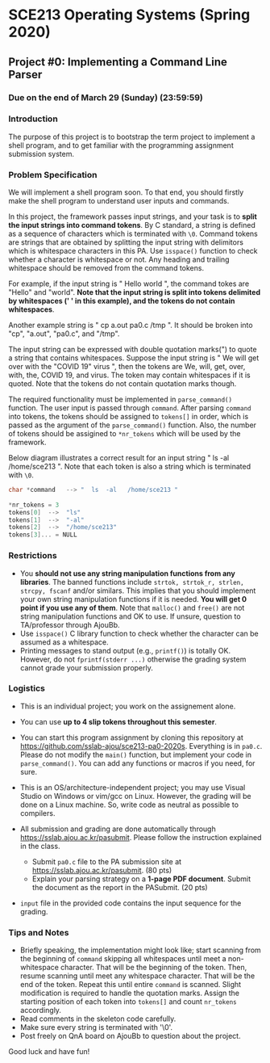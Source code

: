 # SCE213 Operating Systems (Spring 2020)

## Project #0: Implementing a Command Line Parser

### Due on the end of March 29 (Sunday) (23:59:59)


### Introduction

The purpose of this project is to bootstrap the term project to implement a shell program, and to get familiar with the programming assignment submission system.


### Problem Specification

We will implement a shell program soon. To that end, you should firstly make the shell program to understand user inputs and commands.

In this project, the framework passes input strings, and your task is to **split the input strings into command tokens**. By C standard, a string is defined as a sequence of characters which is terminated with `\0`. Command tokens are strings that are obtained by splitting the input string with delimitors which is whitespace characters in this PA. Use `isspace()` function to check whether a character is whitespace or not. Any heading and trailing whitespace should be removed from the command tokens.

For example, if the input string is " Hello   world ", the command tokes are "Hello" and "world". **Note that the input string is split into tokens delimited by whitespaces (' ' in this example), and the tokens do not contain whitespaces**.

Another example string is " cp   a.out  pa0.c /tmp ". It should be broken into "cp", "a.out", "pa0.c", and "/tmp".

The input string can be expressed with double quotation marks(") to quote a string that contains whitespaces. Suppose the input string is "  We will get over with the "COVID 19" virus   ", then the tokens are We, will, get, over, with, the, COVID 19, and virus. The token may contain whitespaces if it is quoted. Note that the tokens do not contain quotation marks though.

The required functionality must be implemented in `parse_command()` function. The user input is passed through `command`. After parsing `command` into tokens, the tokens should be assigned to `tokens[]` in order, which is passed as the argument of the `parse_command()` function. Also, the number of tokens should be assigined to `*nr_tokens` which will be used by the framework.

Below diagram illustrates a correct result for an input string "  ls  -al   /home/sce213 ". Note that each token is also a string which is terminated with `\0`.

```c
char *command   --> "  ls  -al   /home/sce213 "
 
*nr_tokens = 3
tokens[0]  -->  "ls"
tokens[1]  -->  "-al"
tokens[2]  -->  "/home/sce213"
tokens[3]... = NULL
```


### Restrictions

- You **should not use any string manipulation functions from any libraries**. The banned functions include `strtok, strtok_r, strlen, strcpy, fscanf` and/or similars. This implies that you should implement your own string manipulation functions if it is needed. **You will get 0 point if you use any of them**. Note that `malloc()` and `free()` are not string manipulation functions and OK to use. If unsure, question to TA/professor through AjouBb.
- Use `isspace()` C library function to check whether the character can be assumed as a whitespace.
- Printing messages to stand output (e.g., `printf()`) is totally OK. However, do not `fprintf(stderr ...)` otherwise the grading system cannot grade your submission properly.



### Logistics

- This is an individual project; you work on the assignement alone.
- You can use **up to 4 slip tokens throughout this semester**.

- You can start this program assignment by cloning this repository at https://github.com/sslab-ajou/sce213-pa0-2020s. Everything is in `pa0.c`. Please do not modify the `main()` function, but implement your code in `parse_command()`. You can add any functions or macros if you need, for sure.

- This is an OS/architecture-independent project; you may use Visual Studio on Windows or vim/gcc on Linux. However, the grading will be done on a Linux machine. So, write code as neutral as possible to compilers.
- All submission and grading are done automatically through https://sslab.ajou.ac.kr/pasubmit. Please follow the instruction explained in the class.
	- Submit `pa0.c` file to the PA submission site at https://sslab.ajou.ac.kr/pasubmit. (80 pts)
	- Explain your parsing strategy on a **1-page PDF document**. Submit the document as the report in the PASubmit. (20 pts)
- `input` file in the provided code contains the input sequence for the grading.



### Tips and Notes

- Briefly speaking, the implementation might look like; start scanning from the beginning of `command` skipping all whitespaces until meet a non-whitespace character. That will be the beginning of the token. Then, resume scanning until meet any whitespace character. That will be the end of the token. Repeat this until entire `command` is scanned. Slight modification is required to handle the quotation marks. Assign the starting position of each token into `tokens[]` and count `nr_tokens` accordingly.
- Read comments in the skeleton code carefully.
- Make sure every string is terminated with '\0'.
- Post freely on QnA board on AjouBb to question about the project.


Good luck and have fun!
